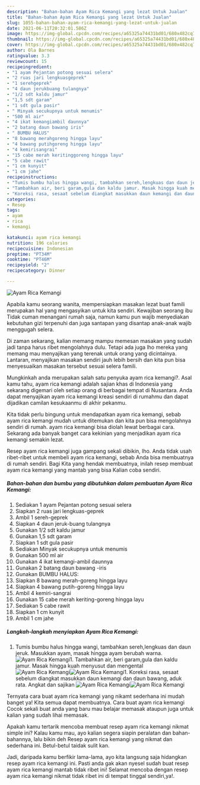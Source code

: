 ```yaml
---
description: "Bahan-bahan Ayam Rica Kemangi yang lezat Untuk Jualan"
title: "Bahan-bahan Ayam Rica Kemangi yang lezat Untuk Jualan"
slug: 1055-bahan-bahan-ayam-rica-kemangi-yang-lezat-untuk-jualan
date: 2021-06-11T20:32:01.586Z
image: https://img-global.cpcdn.com/recipes/a65325a74431bd01/680x482cq70/ayam-rica-kemangi-foto-resep-utama.jpg
thumbnail: https://img-global.cpcdn.com/recipes/a65325a74431bd01/680x482cq70/ayam-rica-kemangi-foto-resep-utama.jpg
cover: https://img-global.cpcdn.com/recipes/a65325a74431bd01/680x482cq70/ayam-rica-kemangi-foto-resep-utama.jpg
author: Ola Barnes
ratingvalue: 3.3
reviewcount: 15
recipeingredient:
- "1 ayam Pejantan potong sesuai selera"
- "2 ruas jari lengkuasgeprek"
- "1 serehgeprek"
- "4 daun jerukbuang tulangnya"
- "1/2 sdt kaldu jamur"
- "1,5 sdt garam"
- "1 sdt gula pasir"
- " Minyak secukupnya untuk menumis"
- "500 ml air"
- "4 ikat kemangiambil daunnya"
- "2 batang daun bawang iris"
- " BUMBU HALUS"
- "8 bawang merahgoreng hingga layu"
- "4 bawang putihgoreng hingga layu"
- "4 kemirisangrai"
- "15 cabe merah keritinggoreng hingga layu"
- "5 cabe rawit"
- "1 cm kunyit"
- "1 cm jahe"
recipeinstructions:
- "Tumis bumbu halus hingga wangi, tambahkan sereh,lengkuas dan daun jeruk. Masukkan ayam, masak hingga ayam berubah warna."
- "Tambahkan air, beri garam,gula dan kaldu jamur. Masak hingga kuah menyusut dan mengental"
- "Koreksi rasa, sesaat sebelum diangkat masukkan daun kemangi dan daun bawang, aduk rata. Angkat dan sajikan"
categories:
- Resep
tags:
- ayam
- rica
- kemangi

katakunci: ayam rica kemangi 
nutrition: 196 calories
recipecuisine: Indonesian
preptime: "PT34M"
cooktime: "PT46M"
recipeyield: "2"
recipecategory: Dinner

---
```



![Ayam Rica Kemangi](https://img-global.cpcdn.com/recipes/a65325a74431bd01/680x482cq70/ayam-rica-kemangi-foto-resep-utama.jpg)

Apabila kamu seorang wanita, mempersiapkan masakan lezat buat famili merupakan hal yang mengasyikan untuk kita sendiri. Kewajiban seorang ibu Tidak cuman menangani rumah saja, namun kamu pun wajib menyediakan kebutuhan gizi terpenuhi dan juga santapan yang disantap anak-anak wajib menggugah selera.

Di zaman  sekarang, kalian memang mampu memesan masakan yang sudah jadi tanpa harus ribet mengolahnya dulu. Tetapi ada juga lho mereka yang memang mau menyajikan yang terenak untuk orang yang dicintainya. Lantaran, menyajikan masakan sendiri jauh lebih bersih dan kita pun bisa menyesuaikan masakan tersebut sesuai selera famili. 



Mungkinkah anda merupakan salah satu penyuka ayam rica kemangi?. Asal kamu tahu, ayam rica kemangi adalah sajian khas di Indonesia yang sekarang digemari oleh setiap orang di berbagai tempat di Nusantara. Anda dapat menyajikan ayam rica kemangi kreasi sendiri di rumahmu dan dapat dijadikan camilan kesukaanmu di akhir pekanmu.

Kita tidak perlu bingung untuk mendapatkan ayam rica kemangi, sebab ayam rica kemangi mudah untuk ditemukan dan kita pun bisa mengolahnya sendiri di rumah. ayam rica kemangi bisa diolah lewat berbagai cara. Sekarang ada banyak banget cara kekinian yang menjadikan ayam rica kemangi semakin lezat.

Resep ayam rica kemangi juga gampang sekali dibikin, lho. Anda tidak usah ribet-ribet untuk membeli ayam rica kemangi, sebab Anda bisa membuatnya di rumah sendiri. Bagi Kita yang hendak membuatnya, inilah resep membuat ayam rica kemangi yang mantab yang bisa Kalian coba sendiri.

<!--inarticleads1-->

##### Bahan-bahan dan bumbu yang dibutuhkan dalam pembuatan Ayam Rica Kemangi:

1. Sediakan 1 ayam Pejantan potong sesuai selera
1. Siapkan 2 ruas jari lengkuas-geprek
1. Ambil 1 sereh-geprek
1. Siapkan 4 daun jeruk-buang tulangnya
1. Gunakan 1/2 sdt kaldu jamur
1. Gunakan 1,5 sdt garam
1. Siapkan 1 sdt gula pasir
1. Sediakan  Minyak secukupnya untuk menumis
1. Gunakan 500 ml air
1. Gunakan 4 ikat kemangi-ambil daunnya
1. Gunakan 2 batang daun bawang -iris
1. Gunakan  BUMBU HALUS:
1. Siapkan 8 bawang merah-goreng hingga layu
1. Siapkan 4 bawang putih-goreng hingga layu
1. Ambil 4 kemiri-sangrai
1. Gunakan 15 cabe merah keriting-goreng hingga layu
1. Sediakan 5 cabe rawit
1. Siapkan 1 cm kunyit
1. Ambil 1 cm jahe




<!--inarticleads2-->

##### Langkah-langkah menyiapkan Ayam Rica Kemangi:

1. Tumis bumbu halus hingga wangi, tambahkan sereh,lengkuas dan daun jeruk. Masukkan ayam, masak hingga ayam berubah warna.
<img src="//assets-global.cpcdn.com/assets/icons/button_play-2c75c40dde080a61004c1f40b05d8f140eaff45d7e9e6481dc71c63d2e7c4909.png" alt="Ayam Rica Kemangi">1. Tambahkan air, beri garam,gula dan kaldu jamur. Masak hingga kuah menyusut dan mengental
<img src="//assets-global.cpcdn.com/assets/icons/button_play-2c75c40dde080a61004c1f40b05d8f140eaff45d7e9e6481dc71c63d2e7c4909.png" alt="Ayam Rica Kemangi"><img src="//assets-global.cpcdn.com/assets/icons/button_play-2c75c40dde080a61004c1f40b05d8f140eaff45d7e9e6481dc71c63d2e7c4909.png" alt="Ayam Rica Kemangi">1. Koreksi rasa, sesaat sebelum diangkat masukkan daun kemangi dan daun bawang, aduk rata. Angkat dan sajikan
<img src="//assets-global.cpcdn.com/assets/icons/button_play-2c75c40dde080a61004c1f40b05d8f140eaff45d7e9e6481dc71c63d2e7c4909.png" alt="Ayam Rica Kemangi"><img src="//assets-global.cpcdn.com/assets/icons/button_play-2c75c40dde080a61004c1f40b05d8f140eaff45d7e9e6481dc71c63d2e7c4909.png" alt="Ayam Rica Kemangi">



Ternyata cara buat ayam rica kemangi yang nikamt sederhana ini mudah banget ya! Kita semua dapat membuatnya. Cara buat ayam rica kemangi Cocok sekali buat anda yang baru mau belajar memasak ataupun juga untuk kalian yang sudah lihai memasak.

Apakah kamu tertarik mencoba membuat resep ayam rica kemangi nikmat simple ini? Kalau kamu mau, ayo kalian segera siapin peralatan dan bahan-bahannya, lalu bikin deh Resep ayam rica kemangi yang nikmat dan sederhana ini. Betul-betul taidak sulit kan. 

Jadi, daripada kamu berfikir lama-lama, ayo kita langsung saja hidangkan resep ayam rica kemangi ini. Pasti anda gak akan nyesel sudah buat resep ayam rica kemangi mantab tidak ribet ini! Selamat mencoba dengan resep ayam rica kemangi nikmat tidak ribet ini di tempat tinggal sendiri,ya!.

